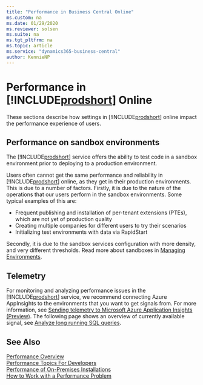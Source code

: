 ```yaml
---
title: "Performance in Business Central Online"
ms.custom: na
ms.date: 01/29/2020
ms.reviewer: solsen
ms.suite: na
ms.tgt_pltfrm: na
ms.topic: article
ms.service: "dynamics365-business-central"
author: KennieNP
---
```


# Performance in [!INCLUDE[prodshort](../developer/includes/prodshort.md)] Online

These sections describe how settings in [!INCLUDE[prodshort](../developer/includes/prodshort.md)] online impact the performance experience of users. 

## Performance on sandbox environments

The [!INCLUDE[prodshort](../developer/includes/prodshort.md)] service offers the ability to test code in a sandbox environment prior to deploying to a production environment. 

<!-- section partly rephrased -->
Users often cannot get the same performance and reliability in [!INCLUDE[prodshort](../developer/includes/prodshort.md)] online, as they get in their production environments. This is due to a number of factors. Firstly, it is due to the nature of the operations that our users perform in the sandbox environments. Some typical examples of this are:

- Frequent publishing and installation of per-tenant extensions (PTEs), which are not yet of production quality
- Creating multiple companies for different users to try their scenarios
- Initializing test environments with data via RapidStart

Secondly, it is due to the sandbox services configuration with more density, and very different thresholds. Read more about sandboxes in [Managing Environments](../administration/tenant-admin-center-environments.md).

<!--
Due to the nature of the operations our users perform in the sandbox environments, such as (for instance frequent publishing and installation of per-tenant extensions (PTEs), which are not yet of production quality, creating multiple companies for different users to try their scenarios, initializing test environments with data via RapidStart, and so on etc.), and due to the Sandbox services configuration (with more density, and very different thresholds), the users will often cannot get the same performance and reliability as they get in their production environments.  -->


## Telemetry

For monitoring and analyzing performance issues in the [!INCLUDE[prodshort](../developer/includes/prodshort.md)] service, we recommend connecting Azure AppInsights to the environments that you want to get signals from. For more information, see [Sending telemetry to Microsoft Azure Application Insights (Preview)](../administration/tenant-admin-center-telemetry.md#sending-telemetry-to-microsoft-azure-application-insights-preview). The following page shows an overview of currently available signal, see [Analyze long running SQL queries](../administration/tenant-admin-center-telemetry#analyze-long-running-sql-queries.md).

## See Also

[Performance Overview](performance-overview.md)  
[Performance Topics For Developers](performance-developer.md)  
[Performance of On-Premises Installations](performance-onprem.md)  
[How to Work with a Performance Problem](performance-work-perf-problem.md)  
